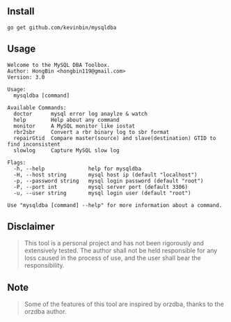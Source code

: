 ## Install
```
go get github.com/kevinbin/mysqldba   
```
## Usage
```
Welcome to the MySQL DBA Toolbox.
Author: HongBin <hongbin119@gmail.com>
Version: 3.0

Usage:
  mysqldba [command]

Available Commands:
  doctor      mysql error log anaylze & watch
  help        Help about any command
  monitor     A MySQL monitor like iostat
  rbr2sbr     Convert a rbr binary log to sbr format
  repairGtid  Compare master(source) and slave(destination) GTID to find inconsistent
  slowlog     Capture MySQL slow log

Flags:
  -h, --help              help for mysqldba
  -H, --host string       mysql host ip (default "localhost")
  -p, --password string   mysql login password (default "root")
  -P, --port int          mysql server port (default 3306)
  -u, --user string       mysql login user (default "root")

Use "mysqldba [command] --help" for more information about a command.
```

## Disclaimer
> This tool is a personal project and has not been rigorously and extensively tested. 
> The author shall not be held responsible for any loss caused in the process of use, and the user shall bear the responsibility.

## Note
> Some of the features of this tool are inspired by orzdba, thanks to the orzdba author.